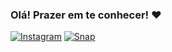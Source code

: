 ### Olá! Prazer em te conhecer! ❤️

[![Instagram](https://img.shields.io/badge/Instagram-E4405F?style=for-the-badge&logo=instagram&logoColor=white)](https://bruna.luchtenberg.com)
[![Snap](https://img.shields.io/badge/Snapchat-FFFC00?style=for-the-badge&logo=snapchat&logoColor=white)](https://t.snapchat.com)


